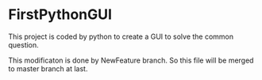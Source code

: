 # FirstPythonGUI
This project is coded by python to create a GUI to solve the common question.

This modificaton is done by NewFeature branch.
So this file will be merged to master branch at last.
